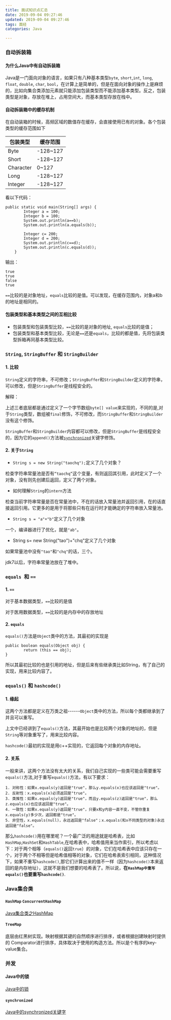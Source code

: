 ```yaml
---
title: 面试知识点汇总
date: 2019-09-04 09:27:46
updated: 2019-09-04 09:27:46
tags: 面经
categories: Java

---
```


### 自动拆装箱

#### 为什么Java中有自动拆装箱

Java是一门面向对象的语言，如果只有八种基本类型`byte`,  `short`,`int`, `long`, `float`, `double`, `char`, `bool`，在计算上是简单的，但是在面向对象的操作上是麻烦的，比如向集合类添加元素就只能添加包装类型而不能添加基本类型。反之，包装类型是对象，存放在堆上，占用空间大，而基本类型存放在栈中。

#### 自动拆装箱中的缓存机制

在自动装箱的时候，高频区域的数值存在缓存，会直接使用已有的对象。各个包装类型的缓存范围如下

| 包装类型  | 缓存范围 |
| --------- | -------- |
| Byte      | -128~127 |
| Short     | -128~127 |
| Character | 0~127    |
| Long      | -128~127 |
| Integer   | -128~127 |

看以下代码：

```
public static void main(String[] args) {
        Integer a = 100;
        Integer b = 100;
        System.out.println(a==b);
        System.out.println(a.equals(b));

        Integer c= 200;
        Integer d = 200;
        System.out.println(c==d);
        System.out.println(c.equals(d));
    }
```

输出：

```
true
true
false
true
```

`==`比较的是对象地址，`equals`比较的是值。可以发现，在缓存范围内，对象a和b的地址是相同的。

#### 包装类型和基本类型之间的互相比较

+ 包装类型和包装类型比较，`==`比较的是对象的地址, `equals`比较的是值；
+ 包装类型和基本类型比较，无论是`==`还是`equals`，比较的都是值，先将包装类型拆箱再同基本类型比较。



### `String`, `StringBuffer` 和 `StringBuilder`

#### 1. 比较

`String`定义的字符串，不可修改；`StringBuffer`和`StringBuilder`定义的字符串，可以修改，但是`StringBuffer`是线程安全的。

解释：

上述三者底层都是通过定义了一个字节数组`byte[] value`来实现的，不同的是,对于`String`类型，数组被`final`修饰，不可修改，而`StringBuffer`和`StringBuilder`没有这个修饰。

`StringBuffer`和`StringBuilder`内容都可以修改，但是`StringBuffer`是线程安全的，因为它的`append()`方法被[`synchronized`](#synchronized)关键字修饰。

#### 2. 关于`String`

- `String s = new String("taochq");`定义了几个对象？

检查字符串常量池是否有`“taochq”`这个变量，有则返回其引用，此时定义了一个对象，没有则先创建后返回，定义了两个对象。

- 如何理解`String`的`intern`方法

检查当前字符串常量是否在常量池中，不在的话放入常量池并返回引用，在的话直接返回引用。它更多的是用于将那些只有在运行时才能确定的字符串放入常量池。

- `String s = "a"+"b"`定义了几个对象

一个，编译器进行了优化，就是`"ab"`。

- String s= new String("tao")+"chq"定义了几个对象

如果常量池中没有`"tao"`和`"chq"`的话，三个。

jdk7以后，字符串常量池放在了堆中。



### `equals `和 `==`

#### 1. `==`

对于基本数据类型，`==`比较的是值

对于医用数据类型，`==`比较的是内存中的存放地址

#### 2. `equals`

`equals()`方法是`Object`类中的方法，其最初的实现是

```
public boolean equals(Object obj) {
        return (this == obj);
}
```

所以其最初比较的也是引用的地址，但是后来有些继承类比如String，有了自己的实现，用来比较内容了。



### `equals()` 和 `hashcode()`

#### 1. 缘起

这两个方法都是定义在万类之祖------`Object`类中的方法，所以每个类都继承到了并且可以重写。

上文中已经讲到了`equals()`方法，其最开始也是比较两个对象的地址的，但是`String`等对象重写了，用来比较内容。

`hashcode()`最初的实现是用c++实现的，它返回每个对象的内存地址。

#### 2. 关系

一般来讲，这两个方法没有太大的关系，我们自己实现的一些类可能会需要重写`equals()`方法,对于重写`equals()`方法，有以下要求：

```
1. 对称性：如果x.equals(y)返回是"true"，那么y.equals(x)也应该返回是"true"。
2. 反射性：x.equals(x)必须返回是"true"。
3. 类推性：如果x.equals(y)返回是"true"，而且y.equals(z)返回是"true"，那么z.equals(x)也应该返回是"true"。
4. 一致性：如果x.equals(y)返回是"true"，只要x和y内容一直不变，不管你重复x.equals(y)多少次，返回都是"true"。
5. 非空性，x.equals(null)，永远返回是"false"；x.equals(和x不同类型的对象)永远返回是"false"。
```

那么`hashcode()`用在哪里呢？一个最广泛的用途就是哈希表，比如`HashMap`,`HashSet`和`HashTable`,在哈希表中，哈希值用来当作索引，所以考虑以下：对于两个相等（`equals()`返回`true`）的对象，它们在哈希表中应该只存在一个，对于两个不相等但是哈希值相等的对象，它们在哈希表索引相同，这种情况下，如果不重写`hashcode()`,那它们计算出来的值不一样（因为`hashcode()`本来返回的是内存地址），这就不是我们想要的哈希表了。所以说，**在`HashMap中重写equals()`也要重写`hashcode()`**.



### Java集合类

#### `HashMap` `ConcurrentHashMap`

[Java集合类之HashMap](<https://chaoquantao.github.io/2019/07/09/%E8%B0%88%E4%B8%80%E8%B0%88Java%E9%9B%86%E5%90%88%E7%B1%BB%E4%B9%8BHashMap/>)

#### `TreeMap`

底层由红黑树实现。映射根据其键的自然顺序进行排序，或者根据创建映射时提供的 Comparator进行排序，具体取决于使用的构造方法。所以是个有序的key-value集合。

### 并发

#### Java中的锁

[Java中的锁](<https://chaoquantao.github.io/2019/09/13/Java%E4%B8%AD%E7%9A%84%E9%94%81/>)

#### `synchronized`

[Java中的synchronized关键字](https://chaoquantao.github.io/2019/09/13/Java%E4%B8%AD%E7%9A%84synchronized%E5%85%B3%E9%94%AE%E5%AD%97/)



